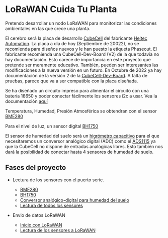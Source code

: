 # LoRaWAN Cuida Tu Planta

Pretendo desarrollar un nodo LoRaWAN para monitorizar las condiciones ambientales en las que crece una planta.

El cerebro será la placa de desarrollo [CubeCell](https://heltec.org/project/htcc-ab01/) del fabricante [Heltec Automation](https://heltec.org/). La placa a día de hoy (Septiembre de 20022), no se recomienda para diseños nuevos y le han puesto la etiqueta Phaseout. El fabricante recomienda una CubeCell-Dev-Board (V2) de la que todavía no hay documentación. Esto carece de importancia en este proyecto que pretende ser meramente educativo. También, pueden ser interesantes las modificaciones a la nueva versión en un futuro.
En Octubre de 2022 ya hay documentación de la versión 2 de la [CubeCell-Dev-Board](https://heltec.org/project/htcc-ab01-v2/). A falta de pruebas, parece que va a ser compatible con la placa diseñada.  

Se ha diseñado un circuito impreso para alimentar el circuito con una batería 18650 y poder conectar fácilmente los sensores i2c a usar. Vea la documentación [aquí](/hardware/README.md)

Temperatura, Humedad, Presión Atmosférica se obtendran con el sensor [BME280](https://www.luisllamas.es/sensor-ambiental-arduino-bme280/)

Para el nivel de luz, un sensor digital [BH1750](https://www.luisllamas.es/medir-cantidad-de-luxes-con-arduino-y-el-luxometro-bh1750/)

El sensor de humedad del suelo será un [higrómetro capacitivo](https://www.luisllamas.es/sensor-de-humedad-del-suelo-capacitivo-y-arduino/) para el que necesitaremos un conversor analógico digital (ADC) como el [ADS1115](https://www.luisllamas.es/entrada-analogica-adc-de-16-bits-con-arduino-y-ads1115/) ya que la CubeCell no dispone de entradas analógicas libres. Esto también nos dará la posibilidad de conectar hasta 4 sensores de humedad de suelo. 

## Fases del proyecto 

- Lectura de los sensores con el puerto serie.
    - [BME280](/software/02_inicio_bme280/README.md)
    - [BH1750](/software/03_inicio_bh1750/README.md)
    - [Conversor analógico-digital para humedad del suelo](/software/04_inicio_ads1115/README.md)
    - [Lectura de todos los sensores](/software/05_sensores_todos/README.md)

- Envio de datos LoRaWAN
    - [Inicio con LoRaWAN](/software/06_inicio_lorawan/README.md)
    - [Lectura de los sensores a LoRaWAN](/software/07_sensores_lorawan/README.md)